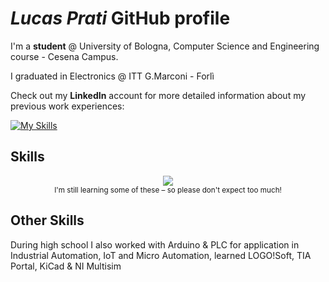 # _Lucas Prati_ GitHub profile

I'm a **student** @ University of Bologna, Computer Science and Engineering course - Cesena Campus. 

I graduated in Electronics @ ITT G.Marconi - Forlì 

Check out my **LinkedIn** account for more detailed information about my previous work experiences: 

[![My Skills](https://skillicons.dev/icons?i=linkedin)](https://www.linkedin.com/in/lucas-prati-b6b678238/)


## Skills

<div align="center">
  <img src="https://skillicons.dev/icons?i=arduino,c,cpp,bash,java,vscode,github,git,windows"/>
  <br/>
  <sub>I'm still learning some of these – so please don't expect too much!</sub>
</div>

## Other Skills

During high school I also worked with Arduino & PLC for application in Industrial Automation, IoT and Micro Automation, learned LOGO!Soft, TIA Portal, KiCad & NI Multisim

